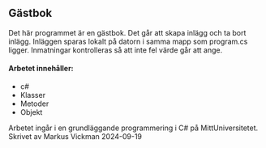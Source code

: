 ## Gästbok

Det här programmet är en gästbok. Det går att skapa inlägg och ta bort inlägg. Inläggen sparas lokalt på datorn i samma mapp som program.cs ligger. Inmatningar kontrolleras så att inte fel värde går att ange.

#### Arbetet innehåller:
* c#
* Klasser
* Metoder
* Objekt

Arbetet ingår i en grundläggande programmering i C# på MittUniversitetet.
Skrivet av Markus Vickman 2024-09-19

